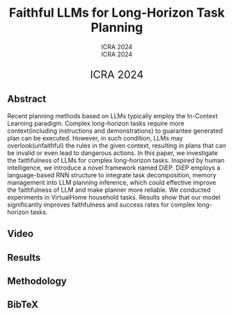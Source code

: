 <h1 align="center"> Faithful LLMs for Long-Horizon Task Planning </h1>

<div align='center'>
  <style="font-size:12px; "> ICRA 2024 </font>
</div>

<div align='center'; style="font:12px; bolder '微软雅黑';">
  ICRA 2024
</div>

<p align='center'; style="font-size:24px; "> ICRA 2024 </p>

## Abstract
Recent planning methods based on LLMs typically employ the In-Context Learning paradigm. Complex long-horizon tasks require more context(including instructions and demonstrations) to guarantee generated plan can be executed. However, in such condition, LLMs may overlook(unfaithful) the rules in the given context, resulting in plans that can be invalid or even lead to dangerous actions. In this paper, we investigate the faithfulness of LLMs for complex long-horizon tasks. Inspired by human intelligence, we introduce a novel framework named DiEP. DiEP employs a language-based RNN structure to integrate task decomposition, memory management into LLM planning inference, which could effective improve the faithfulness of LLM and make planner more reliable. We conducted experiments in VirtualHome household tasks. Results show that our model significantly improves faithfulness and success rates for complex long-horizon tasks.

## Video

## Results

## Methodology

## BibTeX
